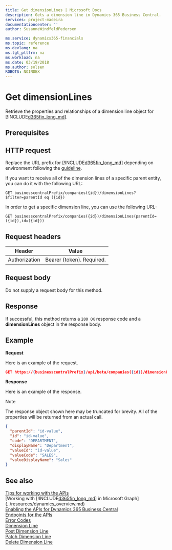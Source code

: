 ```yaml
---
title: Get dimensionLines | Microsoft Docs
description: Gets a dimension line in Dynamics 365 Business Central.
services: project-madeira
documentationcenter: ''
author: SusanneWindfeldPedersen

ms.service: dynamics365-financials
ms.topic: reference
ms.devlang: na
ms.tgt_pltfrm: na
ms.workload: na
ms.date: 03/19/2018
ms.author: solsen
ROBOTS: NOINDEX
---
```


# Get dimensionLines
Retrieve the properties and relationships of a dimension line object for [!INCLUDE[d365fin_long_md](../../includes/d365fin_long_md.md)].

## Prerequisites

## HTTP request
Replace the URL prefix for [!INCLUDE[d365fin_long_md](../../includes/d365fin_long_md.md)] depending on environment following the [guideline](../../endpoints-apis-for-dynamics.md).

If you want to receive all of the dimension lines of a specific parent entity, you can do it with the following URL:
```
GET businesscentralPrefix/companies({id})/dimensionLines?$filter=parentId eq ({id})
```

In order to get a specific dimension line, you can use the following URL:
```
GET businesscentralPrefix/companies({id})/dimensionLines(parentId=({id}),id=({id}))
```

## Request headers

|Header       |Value                     |
|-------------|--------------------------|
|Authorization|Bearer {token}. Required. |

## Request body
Do not supply a request body for this method.

## Response
If successful, this method returns a ```200 OK``` response code and a **dimensionLines** object in the response body.

## Example

**Request**

Here is an example of the request.
```json
GET https://{businesscentralPrefix}/api/beta/companies({id})/dimensionLines(parentId=({id}),id=({id}))
```

**Response**

Here is an example of the response. 

> [!NOTE]  
>   The response object shown here may be truncated for brevity. All of the properties will be returned from an actual call.

```json
{
  "parentId": "id-value",
  "id": "id-value",
  "code": "DEPARTMENT",
  "displayName": "Department",
  "valueId": "id-value",
  "valueCode": "SALES",
  "valueDisplayName": "Sales"
}
```

## See also
[Tips for working with the APIs](/dynamics365/business-central/dev-itpro/developer/devenv-connect-apps-tips)  
[Working with [!INCLUDE[d365fin_long_md](../../includes/d365fin_long_md.md)] in Microsoft Graph](../resources/dynamics_overview.md)  
[Enabling the APIs for Dynamics 365 Business Central](../../enabling-apis-for-dynamics-nav.md)  
[Endpoints for the APIs](../../endpoints-apis-for-dynamics.md)  
[Error Codes](../dynamics_error_codes.md)  
[Dimension Line](../resources/dynamics_dimensionline.md)  
[Post Dimension Line](../api/dynamics_create_dimensionline.md)  
[Patch Dimension Line](../api/dynamics_dimensionline_update.md)  
[Delete Dimension Line](../api/dynamics_dimensionline_delete.md)  